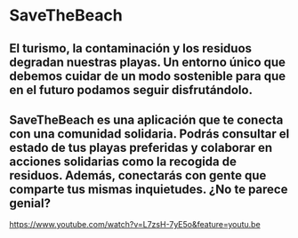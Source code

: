 # SaveTheBeach

## El turismo, la contaminación y los residuos degradan nuestras playas. Un entorno único que debemos cuidar de un modo sostenible para que en el futuro podamos seguir disfrutándolo.
## SaveTheBeach es una aplicación que te conecta con una comunidad solidaria. Podrás consultar el estado de tus playas preferidas y colaborar en acciones solidarias como la recogida de residuos. Además, conectarás con gente que comparte tus mismas inquietudes. ¿No te parece genial? 


https://www.youtube.com/watch?v=L7zsH-7yE5o&feature=youtu.be
